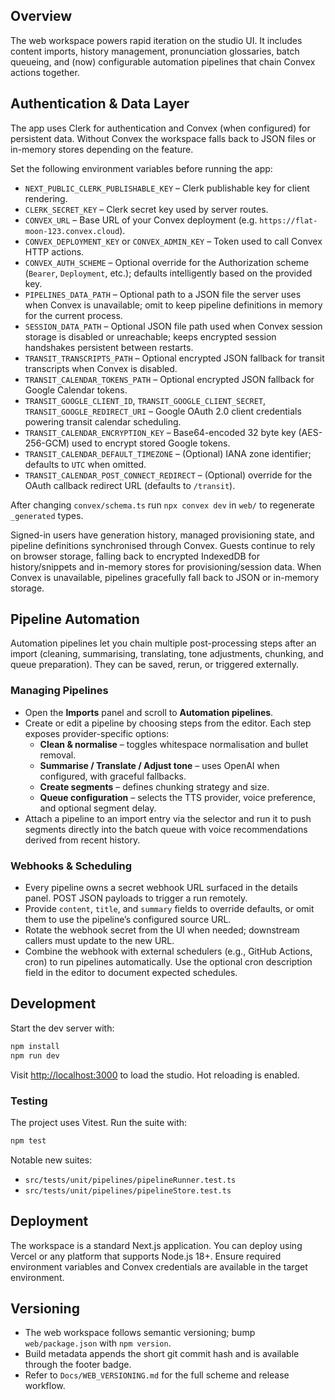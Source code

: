 ## Overview

The web workspace powers rapid iteration on the studio UI. It includes content imports, history management, pronunciation glossaries, batch queueing, and (now) configurable automation pipelines that chain Convex actions together.

## Authentication & Data Layer

The app uses Clerk for authentication and Convex (when configured) for persistent data. Without Convex the workspace falls back to JSON files or in-memory stores depending on the feature.

Set the following environment variables before running the app:

- `NEXT_PUBLIC_CLERK_PUBLISHABLE_KEY` – Clerk publishable key for client rendering.
- `CLERK_SECRET_KEY` – Clerk secret key used by server routes.
- `CONVEX_URL` – Base URL of your Convex deployment (e.g. `https://flat-moon-123.convex.cloud`).
- `CONVEX_DEPLOYMENT_KEY` or `CONVEX_ADMIN_KEY` – Token used to call Convex HTTP actions.
- `CONVEX_AUTH_SCHEME` – Optional override for the Authorization scheme (`Bearer`, `Deployment`, etc.); defaults intelligently based on the provided key.
- `PIPELINES_DATA_PATH` – Optional path to a JSON file the server uses when Convex is unavailable; omit to keep pipeline definitions in memory for the current process.
- `SESSION_DATA_PATH` – Optional JSON file path used when Convex session storage is disabled or unreachable; keeps encrypted session handshakes persistent between restarts.
- `TRANSIT_TRANSCRIPTS_PATH` – Optional encrypted JSON fallback for transit transcripts when Convex is disabled.
- `TRANSIT_CALENDAR_TOKENS_PATH` – Optional encrypted JSON fallback for Google Calendar tokens.
- `TRANSIT_GOOGLE_CLIENT_ID`, `TRANSIT_GOOGLE_CLIENT_SECRET`, `TRANSIT_GOOGLE_REDIRECT_URI` – Google OAuth 2.0 client credentials powering transit calendar scheduling.
- `TRANSIT_CALENDAR_ENCRYPTION_KEY` – Base64-encoded 32 byte key (AES-256-GCM) used to encrypt stored Google tokens.
- `TRANSIT_CALENDAR_DEFAULT_TIMEZONE` – (Optional) IANA zone identifier; defaults to `UTC` when omitted.
- `TRANSIT_CALENDAR_POST_CONNECT_REDIRECT` – (Optional) override for the OAuth callback redirect URL (defaults to `/transit`).

After changing `convex/schema.ts` run `npx convex dev` in `web/` to regenerate `_generated` types.

Signed-in users have generation history, managed provisioning state, and pipeline definitions synchronised through Convex. Guests continue to rely on browser storage, falling back to encrypted IndexedDB for history/snippets and in-memory stores for provisioning/session data. When Convex is unavailable, pipelines gracefully fall back to JSON or in-memory storage.

## Pipeline Automation

Automation pipelines let you chain multiple post-processing steps after an import (cleaning, summarising, translating, tone adjustments, chunking, and queue preparation). They can be saved, rerun, or triggered externally.

### Managing Pipelines

- Open the **Imports** panel and scroll to **Automation pipelines**.
- Create or edit a pipeline by choosing steps from the editor. Each step exposes provider-specific options:
  - **Clean & normalise** – toggles whitespace normalisation and bullet removal.
  - **Summarise / Translate / Adjust tone** – uses OpenAI when configured, with graceful fallbacks.
  - **Create segments** – defines chunking strategy and size.
  - **Queue configuration** – selects the TTS provider, voice preference, and optional segment delay.
- Attach a pipeline to an import entry via the selector and run it to push segments directly into the batch queue with voice recommendations derived from recent history.

### Webhooks & Scheduling

- Every pipeline owns a secret webhook URL surfaced in the details panel. POST JSON payloads to trigger a run remotely.
- Provide `content`, `title`, and `summary` fields to override defaults, or omit them to use the pipeline’s configured source URL.
- Rotate the webhook secret from the UI when needed; downstream callers must update to the new URL.
- Combine the webhook with external schedulers (e.g., GitHub Actions, cron) to run pipelines automatically. Use the optional cron description field in the editor to document expected schedules.

## Development

Start the dev server with:

```bash
npm install
npm run dev
```

Visit [http://localhost:3000](http://localhost:3000) to load the studio. Hot reloading is enabled.

### Testing

The project uses Vitest. Run the suite with:

```bash
npm test
```

Notable new suites:
- `src/tests/unit/pipelines/pipelineRunner.test.ts`
- `src/tests/unit/pipelines/pipelineStore.test.ts`

## Deployment

The workspace is a standard Next.js application. You can deploy using Vercel or any platform that supports Node.js 18+. Ensure required environment variables and Convex credentials are available in the target environment.

## Versioning

- The web workspace follows semantic versioning; bump `web/package.json` with `npm version`.
- Build metadata appends the short git commit hash and is available through the footer badge.
- Refer to `Docs/WEB_VERSIONING.md` for the full scheme and release workflow.
